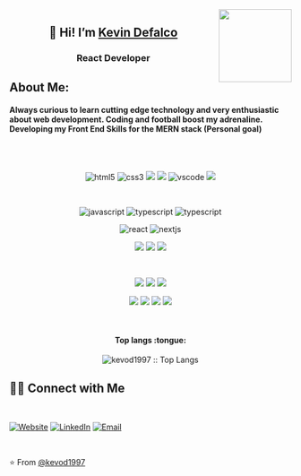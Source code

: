 <img align='right' src="https://media.giphy.com/media/M9gbBd9nbDrOTu1Mqx/giphy.gif" width="130">
<h2 align="center">👋 Hi! I’m <a href="https://www.linkedin.com/in/kevindefalco/" target="_blank">Kevin Defalco</a></h2>

<h3 align="center">React Developer</h3>

## About Me:
#### Always curious to learn cutting edge technology and very enthusiastic about web development. Coding and football boost my adrenaline. Developing my Front End Skills for the MERN stack (Personal goal)
<br>
<br>
<p align="center">
<img src="https://img.shields.io/badge/HTML5-E34F26?style=for-the-badge&logo=html5&logoColor=white" alt="html5">
<img src="https://img.shields.io/badge/CSS3-1572B6?style=for-the-badge&logo=css3&logoColor=white" alt="css3">
<img src="https://img.shields.io/badge/Sass-CC6699?style=for-the-badge&logo=sass&logoColor=white"> 
<img src="https://img.shields.io/badge/GIT-E44C30?style=for-the-badge&logo=git&logoColor=white"> 
<img src="https://img.shields.io/badge/vscode-blue.svg?style=for-the-badge&logo=visual-studio-code&labelColor=ffffff&logoColor=blue" alt="vscode"> 
<img src="https://img.shields.io/badge/Heroku-430098?style=for-the-badge&logo=heroku&logoColor=white"> 
</p><br>
<p align="center">
<img src="https://img.shields.io/badge/JavaScript-323330?style=for-the-badge&logo=javascript&logoColor=F7DF1E" alt="javascript">
<img src="https://img.shields.io/badge/Typescript-323330?style=for-the-badge&logo=typescript&logoColor=3178C6" alt="typescript">
<img src="https://img.shields.io/badge/C%23-239120?style=for-the-badge&logo=c-sharp&logoColor=white" alt="typescript">
</p>
<p align="center">
<img src="https://img.shields.io/badge/React-20232A?style=for-the-badge&logo=react&logoColor=61DAFB" alt="react">
<img src="https://img.shields.io/badge/next.js-000000?style=for-the-badge&logo=nextdotjs&logoColor=white" alt="nextjs">
</p>
<p align="center">
<img src="https://img.shields.io/badge/Material--UI-0081CB?style=for-the-badge&logo=material-ui&logoColor=white">
<img src="https://img.shields.io/badge/Tailwind_CSS-38B2AC?style=for-the-badge&logo=tailwind-css&logoColor=white"> 
<img src="https://img.shields.io/badge/Bootstrap-563D7C?style=for-the-badge&logo=bootstrap&logoColor=white"> 
</p><br>
<p align="center">
<img src="https://img.shields.io/badge/Node.js-43853D?style=for-the-badge&logo=node.js&logoColor=white"> 
<img src="https://img.shields.io/badge/Express.js-404D59?style=for-the-badge"> 
<img src="https://img.shields.io/badge/Socket.io-black?style=for-the-badge&logo=socket.io&badgeColor=010101">
</p>
<p align="center">
<img src="https://img.shields.io/badge/MySQL-00000F?style=for-the-badge&logo=mysql&logoColor=white"> 
<img src="https://img.shields.io/badge/Microsoft%20SQL%20Server-CC2927?style=for-the-badge&logo=microsoft%20sql%20server&logoColor=white">
<img src="https://img.shields.io/badge/MongoDB-4EA94B?style=for-the-badge&logo=mongodb&logoColor=white">
<img src="https://img.shields.io/badge/Firebase-039BE5?style=for-the-badge&logo=Firebase&logoColor=white">
</p><br>

<h4 align="center">Top langs :tongue:</h4>
<p align="center"><img src="https://github-readme-stats.vercel.app/api/top-langs/?username=kevod1997&langs_count=10&theme=tokyonight&layout=compact" alt="kevod1997 :: Top Langs" /></p>

<h2> 🤝🏻 Connect with Me </h2><br>
<p>
<a href="https://kevindefalcoapp.herokuapp.com" target="_blank"><img alt="Website" src="https://img.shields.io/badge/Website-www.kevindefalcoapp.herokuapp.com-blue?style=flat&logo=google-chrome"></a>
<a href="https://www.linkedin.com/in/kevindefalco/" target="_blank"><img alt="LinkedIn" src="https://img.shields.io/badge/LinkedIn-@kevindefalco-blue?style=flat&logo=linkedin"></a>
<a href="mailto:kevindefalco@gmail.com"><img alt="Email" src="https://img.shields.io/badge/Email-kevindefalco@gmail.com-blue?style=flat&logo=gmail"></a>
</p><br>

⭐️ From [@kevod1997](https://github.com/kevod1997)
